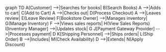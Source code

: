 graph TD
    A[Customer] -->|Searches for books| B(Search Books)
    A -->|Adds to cart| C(Add to Cart)
    A -->|Checks out| D(Process Checkout)
    A -->|Leaves review| E(Leave Review)
    F[Bookstore Owner] -->|Manages inventory| G(Manage Inventory)
    F -->|Views sales reports| H(View Sales Reports)
    I[Inventory Manager] -->|Updates stock| G
    J[Payment Gateway Provider] -->|Processes payment| D
    K[Shipping Personnel] -->|Ships orders| L(Ship Order)
    B -->|Includes| M(Check Availability)
    D -->|Extends| N(Apply Discount)

